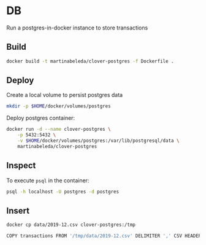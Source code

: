 # DB
Run a postgres-in-docker instance to store transactions

## Build

```bash
docker build -t martinabeleda/clover-postgres -f Dockerfile .
```

## Deploy

Create a local volume to persist postgres data

```bash
mkdir -p $HOME/docker/volumes/postgres
```

Deploy postgres container:

```bash
docker run -d --name clover-postgres \
    -p 5432:5432 \
    -v $HOME/docker/volumes/postgres:/var/lib/postgresql/data \
    martinabeleda/clover-postgres
```

## Inspect

To execute `psql` in the container:

```bash
psql -h localhost -U postgres -d postgres
```

## Insert

```bash
docker cp data/2019-12.csv clover-postgres:/tmp
```

```bash
COPY transactions FROM '/tmp/data/2019-12.csv' DELIMITER ',' CSV HEADER;
```
